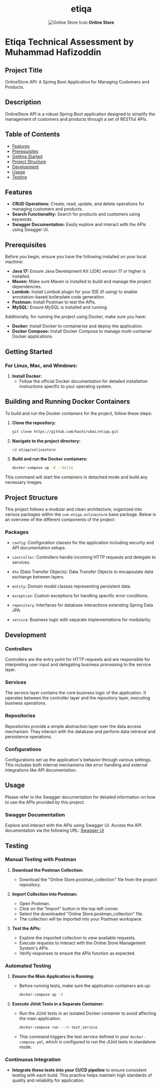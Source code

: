 <div align="center">
  <h1>etiqa</h1>
  <p><img src="https://img.icons8.com/fluency/96/000000/online-store.png" alt="Online Store Icon"/> <b>Online Store</b></p>
</div>

# Etiqa Technical Assessment by Muhammad Hafizoddin

## Project Title
OnlineStore API: A Spring Boot Application for Managing Customers and Products.

## Description
OnlineStore API is a robust Spring Boot application designed to simplify the management of customers and products through a set of RESTful APIs.

## Table of Contents
- [Features](#features)
- [Prerequisites](#prerequisites)
- [Getting Started](#getting-started)
- [Project Structure](#project-structure)
- [Development](#development)
- [Usage](#usage)
- [Testing](#testing)

## Features
- **CRUD Operations:** Create, read, update, and delete operations for managing customers and products.
- **Search Functionality:** Search for products and customers using keywords.
- **Swagger Documentation:** Easily explore and interact with the APIs using Swagger UI.

## Prerequisites
Before you begin, ensure you have the following installed on your local machine:
- **Java 17:** Ensure Java Development Kit (JDK) version 17 or higher is installed.
- **Maven:** Make sure Maven is installed to build and manage the project dependencies.
- **Lombok:** Install Lombok plugin for your IDE (if using) to enable annotation-based boilerplate code generation.
- **Postman:** Install Postman to test the APIs.
- **MySQL:** Ensure MySQL is installed and running.

Additionally, for running the project using Docker, make sure you have:
- **Docker:** Install Docker to containerize and deploy the application.
- **Docker Compose:** Install Docker Compose to manage multi-container Docker applications.

## Getting Started

### For Linux, Mac, and Windows:

1. **Install Docker:**
   - Follow the official Docker documentation for detailed installation instructions specific to your operating system.

## Building and Running Docker Containers

To build and run the Docker containers for the project, follow these steps:

1. **Clone the repository:**
    ```bash
    git clone https://github.com/hachirobei/etiqa.git
    ```

2. **Navigate to the project directory:**
    ```bash
    cd etiqa/onlinestore
    ```

3. **Build and run the Docker containers:**
    ```bash
    docker-compose up -d --build
    ```

This command will start the containers in detached mode and build any necessary images.

## Project Structure

This project follows a modular and clean architecture, organized into various packages within the `com.etiqa.onlinestore` base package. Below is an overview of the different components of the project:

### Packages

- `config`: Configuration classes for the application including security and API documentation setups.

- `controller`: Controllers handle incoming HTTP requests and delegate to services.

- `dto` (Data Transfer Objects): Data Transfer Objects to encapsulate data exchange between layers.

- `entity`: Domain model classes representing persistent data.

- `exception`: Custom exceptions for handling specific error conditions.

- `repository`: Interfaces for database interactions extending Spring Data JPA.

- `service`: Business logic with separate implementations for modularity.


## Development

### Controllers

Controllers are the entry point for HTTP requests and are responsible for interpreting user input and delegating business processing to the service layer.

### Services

The service layer contains the core business logic of the application. It operates between the controller layer and the repository layer, executing business operations.

### Repositories

Repositories provide a simple abstraction layer over the data access mechanism. They interact with the database and perform data retrieval and persistence operations.

### Configurations

Configurations set up the application's behavior through various settings. This includes both internal mechanisms like error handling and external integrations like API documentation.


## Usage

Please refer to the Swagger documentation for detailed information on how to use the APIs provided by this project.

### Swagger Documentation

Explore and interact with the APIs using Swagger UI. Access the API documentation via the following URL: [Swagger UI](http://localhost:8051/swagger-ui/index.html)

## Testing

### Manual Testing with Postman

1. **Download the Postman Collection:**
   - Download the "Online Store.postman_collection" file from the project repository.

2. **Import Collection into Postman:**
   - Open Postman.
   - Click on the "Import" button in the top-left corner.
   - Select the downloaded "Online Store.postman_collection" file.
   - The collection will be imported into your Postman workspace.

3. **Test the APIs:**
   - Explore the imported collection to view available requests.
   - Execute requests to interact with the Online Store Management System's APIs.
   - Verify responses to ensure the APIs function as expected.

### Automated Testing

1. **Ensure the Main Application is Running:**
   - Before running tests, make sure the application containers are up:
     ```bash
     docker-compose up -d
     ```

2. **Execute JUnit Tests in a Separate Container:**
   - Run the JUnit tests in an isolated Docker container to avoid affecting the main application:
     ```bash
     docker-compose run --rm test_service
     ```
   - This command triggers the test service defined in your `docker-compose.yml`, which is configured to run the JUnit tests in standalone mode.

### Continuous Integration

- **Integrate these tests into your CI/CD pipeline** to ensure consistent testing with each build. This practice helps maintain high standards of quality and reliability for application.
